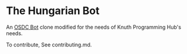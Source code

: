 # The Hungarian Bot

An [OSDC Bot](https://github.com/osdc/bots) clone modified for the needs of Knuth Programming Hub's needs.

To contribute, See contributing.md.

